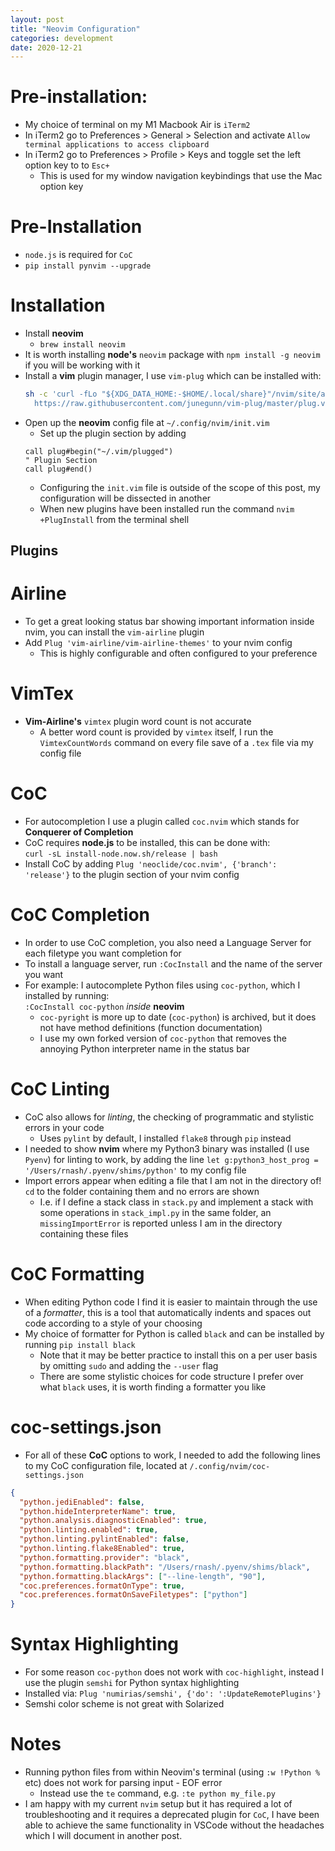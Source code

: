 ```yaml
---
layout: post 
title: "Neovim Configuration"
categories: development
date: 2020-12-21
---
```


# Pre-installation:

* My choice of terminal on my M1 Macbook Air is `iTerm2`
* In iTerm2 go to Preferences > General > Selection and activate `Allow terminal applications to access clipboard`
* In iTerm2 go to Preferences > Profile > Keys and toggle set the left option key to to `Esc+`
  * This is used for my window navigation keybindings that use the Mac option key

# Pre-Installation

* `node.js` is required for `CoC`
* `pip install pynvim --upgrade`

# Installation 

- Install **neovim**
  - `brew install neovim` 
- It is worth installing **node's** `neovim` package with `npm install -g neovim` if you will be working with it
- Install a **vim** plugin manager, I use `vim-plug` which can be installed with:
  ```bash
  sh -c 'curl -fLo "${XDG_DATA_HOME:-$HOME/.local/share}"/nvim/site/autoload/plug.vim --create-dirs \
    https://raw.githubusercontent.com/junegunn/vim-plug/master/plug.vim'
  ```
- Open up the **neovim** config file at `~/.config/nvim/init.vim`
  - Set up the plugin section by adding 
  ```
  call plug#begin("~/.vim/plugged")
  " Plugin Section
  call plug#end()
  ```
  - Configuring the `init.vim` file is outside of the scope of this post, my configuration will be dissected in another
  - When new plugins have been installed run the command `nvim +PlugInstall` from the terminal shell

## Plugins

# Airline 
- To get a great looking status bar showing important information inside nvim, you can install the `vim-airline` plugin 
- Add `Plug 'vim-airline/vim-airline-themes'` to your nvim config 
  - This is highly configurable and often configured to your preference

# VimTex
- **Vim-Airline's** `vimtex` plugin word count is not accurate
  - A better word count is provided by `vimtex` itself, I run the `VimtexCountWords` command on every file save of a `.tex` file via my config file

# CoC
- For autocompletion I use a plugin called `coc.nvim` which stands for **Conquerer of Completion**
- CoC requires **node.js** to be installed, this can be done with:     
`curl -sL install-node.now.sh/release | bash` 
- Install CoC by adding `Plug 'neoclide/coc.nvim', {'branch': 'release'}` to the plugin section of your nvim config 

# CoC Completion
- In order to use CoC completion, you also need a Language Server for each filetype you want completion for 
- To install a language server, run `:CocInstall` and the name of the server you want 
- For example: I autocomplete Python files using `coc-python`, which I installed by running:   
`:CocInstall coc-python` *inside* **neovim**
  - `coc-pyright` is more up to date (`coc-python`) is archived, but it does not have method definitions (function documentation)
  - I use my own forked version of `coc-python` that removes the annoying Python interpreter name in the status bar

# CoC Linting
- CoC also allows for *linting*, the checking of programmatic and stylistic errors in your code 
  - Uses `pylint` by default, I installed `flake8` through `pip` instead
- I needed to show **nvim** where my Python3 binary was installed (I use `Pyenv`) for linting to work, by adding the line `let g:python3_host_prog = '/Users/rnash/.pyenv/shims/python'` to my config file
- Import errors appear when editing a file that I am not in the directory of! `cd` to the folder containing them and no errors are shown 
  * I.e. if I define a stack class in `stack.py` and implement a stack with some operations in `stack_impl.py` in the same folder, an `missingImportError` is reported unless I am in the directory containing these files

# CoC Formatting
- When editing Python code I find it is easier to maintain through the use of a *formatter*, this is a tool that automatically indents and spaces out code according to a style of your choosing 
- My choice of formatter for Python is called `black` and can be installed by running `pip install black` 
  - Note that it may be better practice to install this on a per user basis by omitting `sudo` and adding the `--user` flag
  - There are some stylistic choices for code structure I prefer over what `black` uses, it is worth finding a formatter you like

# coc-settings.json
- For all of these **CoC** options to work, I needed to add the following lines to my CoC configuration file, located at `/.config/nvim/coc-settings.json` 

```json
{
  "python.jediEnabled": false,
  "python.hideInterpreterName": true,
  "python.analysis.diagnosticEnabled": true,
  "python.linting.enabled": true,
  "python.linting.pylintEnabled": false,
  "python.linting.flake8Enabled": true,
  "python.formatting.provider": "black",
  "python.formatting.blackPath": "/Users/rnash/.pyenv/shims/black",
  "python.formatting.blackArgs": ["--line-length", "90"],
  "coc.preferences.formatOnType": true,
  "coc.preferences.formatOnSaveFiletypes": ["python"]
}
```

# Syntax Highlighting 
* For some reason `coc-python` does not work with `coc-highlight`, instead I use the plugin `semshi` for Python syntax highlighting
* Installed via: `Plug 'numirias/semshi', {'do': ':UpdateRemotePlugins'}`
* Semshi color scheme is not great with Solarized

# Notes 
* Running python files from within Neovim's terminal (using `:w !Python %` etc) does not work for parsing input - EOF error 
  * Instead use the `te` command, e.g. `:te python my_file.py`
* I am happy with my current `nvim` setup but it has required a lot of troubleshooting and it requires a deprecated plugin for `CoC`, I have been able to achieve the same functionality in VSCode without the headaches which I will document in another post. 